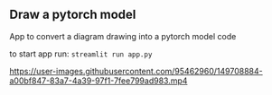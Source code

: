 ## Draw a pytorch model

App to convert a diagram drawing into a pytorch model code

to start app run:
`streamlit run app.py`




https://user-images.githubusercontent.com/95462960/149708884-a00bf847-83a7-4a39-97f1-7fee799ad983.mp4


